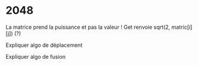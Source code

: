 # 2048

La matrice prend la puissance et pas la valeur !
Get renvoie sqrt(2, matric[i][j]) (?)

Expliquer algo de déplacement

Expliquer algo de fusion


